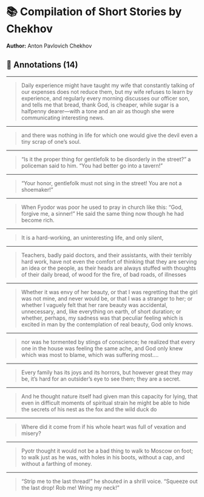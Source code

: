 # 📚 Compilation of Short Stories by Chekhov

**Author:** Anton Pavlovich Chekhov  

## 📝 Annotations (14)

---


> Daily experience might have taught my wife that constantly talking of our
expenses does not reduce them, but my wife refuses to learn by experience,
and regularly every morning discusses our officer son, and tells me that
bread, thank God, is cheaper, while sugar is a halfpenny dearer—with
a tone and an air as though she were communicating interesting news.  

---


> and there was nothing in
life for which one would give the devil even a tiny scrap of one’s
soul.  

---


> “Is it the proper thing for gentlefolk to be disorderly in the
street?” a policeman said to him. “You had better go into a
tavern!”
  

---


> “Your honor, gentlefolk must not sing in the street! You are not a
shoemaker!”
  

---


> When Fyodor was poor he used to pray
in church like this: “God, forgive me, a sinner!” He said the
same thing now though he had become rich.  

---


> It is a hard-working, an uninteresting life,
and only silent,  

---


> Teachers, badly paid doctors, and their
assistants, with their terribly hard work, have not even the comfort of
thinking that they are serving an idea or the people, as their heads are
always stuffed with thoughts of their daily bread, of wood for the fire,
of bad roads, of illnesses  

---


> Whether it was envy of her beauty, or that I was
regretting that the girl was not mine, and never would be, or that I was a
stranger to her; or whether I vaguely felt that her rare beauty was
accidental, unnecessary, and, like everything on earth, of short duration;
or whether, perhaps, my sadness was that peculiar feeling which is excited
in man by the contemplation of real beauty, God only knows.  

---


> nor was he tormented by stings of conscience; he
realized that every one in the house was feeling the same ache, and God
only knew which was most to blame, which was suffering most....  

---


> Every family has its joys and its horrors, but however great
they may be, it’s hard for an outsider’s eye to see them; they are a
secret.  

---


> And he thought nature itself had given
man this capacity for lying, that even in difficult moments of spiritual
strain he might be able to hide the secrets of his nest as the fox and the
wild duck do  

---


> Where did it come from if his whole heart
was full of vexation and misery?  

---


> Pyotr thought it would not be a bad thing to walk to Moscow on foot; to
walk just as he was, with holes in his boots, without a cap, and without a
farthing of money.  

---


> “Strip me to the last thread!” he shouted in a shrill voice. “Squeeze out
the last drop! Rob me! Wring my neck!”  

